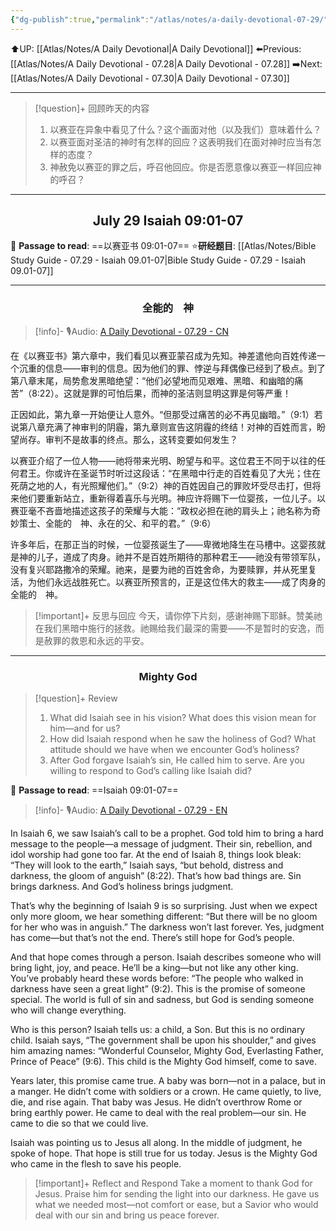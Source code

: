 ```yaml
---
{"dg-publish":true,"permalink":"/atlas/notes/a-daily-devotional-07-29/"}
---
```


 ⬆️UP: [[Atlas/Notes/A Daily Devotional\|A Daily Devotional]]
⬅️Previous: [[Atlas/Notes/A Daily Devotional - 07.28\|A Daily Devotional - 07.28]]
➡️Next: [[Atlas/Notes/A Daily Devotional - 07.30\|A Daily Devotional - 07.30]]

---

> [!question]+ 回顾昨天的内容
> 1. ⁠以赛亚在异象中看见了什么？这个画面对他（以及我们）意味着什么？
> 2. ⁠以赛亚面对圣洁的神时有怎样的回应？这表明我们在面对神时应当有怎样的态度？
> 3. 神赦免以赛亚的罪之后，呼召他回应。你是否愿意像以赛亚一样回应神的呼召？


---
## <center>July 29 Isaiah 09:01-07</center>

📖 **Passage to read**: ==以赛亚书 09:01-07==
⭐**研经题目**: [[Atlas/Notes/Bible Study Guide - 07.29 - Isaiah 09.01-07\|Bible Study Guide - 07.29 - Isaiah 09.01-07]]

---
### <center>全能的　神</center>

> [!info]- 🎙️Audio: [A Daily Devotional - 07.29 - CN]()


在《以赛亚书》第六章中，我们看见以赛亚蒙召成为先知。神差遣他向百姓传递一个沉重的信息——审判的信息。因为他们的罪、悖逆与拜偶像已经到了极点。到了第八章末尾，局势愈发黑暗绝望：“他们必望地而见艰难、黑暗、和幽暗的痛苦”（8:22）。这就是罪的可怕后果，而神的圣洁则显明这罪是何等严重！

正因如此，第九章一开始便让人意外。“但那受过痛苦的必不再见幽暗。”（9:1）若说第八章充满了神审判的阴霾，第九章则宣告这阴霾的终结！对神的百姓而言，盼望尚存。审判不是故事的终点。那么，这转变要如何发生？

以赛亚介绍了一位人物——祂将带来光明、盼望与和平。这位君王不同于以往的任何君王。你或许在圣诞节时听过这段话：“在黑暗中行走的百姓看见了大光；住在死荫之地的人，有光照耀他们。”（9:2）神的百姓因自己的罪败坏受尽击打，但将来他们要重新站立，重新得着喜乐与光明。神应许将赐下一位婴孩，一位儿子。以赛亚毫不吝啬地描述这孩子的荣耀与大能：“政权必担在祂的肩头上；祂名称为奇妙策士、全能的　神、永在的父、和平的君。”（9:6）

许多年后，在那正当的时候，一位婴孩诞生了——卑微地降生在马槽中。这婴孩就是神的儿子，道成了肉身。祂并不是百姓所期待的那种君王——祂没有带领军队，没有复兴耶路撒冷的荣耀。祂来，是要为祂的百姓舍命，为要赎罪，并从死里复活，为他们永远战胜死亡。以赛亚所预言的，正是这位伟大的救主——成了肉身的全能的　神。

> [!important]+ 反思与回应
今天，请你停下片刻，感谢神赐下耶稣。赞美祂在我们黑暗中施行的拯救。祂赐给我们最深的需要——不是暂时的安逸，而是赦罪的救恩和永远的平安。



---
### <center>Mighty God</center>

> [!question]+ Review
> 1. ⁠What did Isaiah see in his vision? What does this vision mean for him—and for us?
> 2. How did Isaiah respond when he saw the holiness of God? What attitude should we have when we encounter God’s holiness?
> 3. ⁠After God forgave Isaiah’s sin, He called him to serve. Are you willing to respond to God’s calling like Isaiah did? 

📖 **Passage to read**: ==Isaiah 09:01-07==

> [!info]- 🎙️Audio: [A Daily Devotional - 07.29 - EN]()  

In Isaiah 6, we saw Isaiah’s call to be a prophet. God told him to bring a hard message to the people—a message of judgment. Their sin, rebellion, and idol worship had gone too far. At the end of Isaiah 8, things look bleak: “They will look to the earth,” Isaiah says, “but behold, distress and darkness, the gloom of anguish” (8:22). That’s how bad things are. Sin brings darkness. And God’s holiness brings judgment.

That’s why the beginning of Isaiah 9 is so surprising. Just when we expect only more gloom, we hear something different: “But there will be no gloom for her who was in anguish.” The darkness won’t last forever. Yes, judgment has come—but that’s not the end. There’s still hope for God’s people.

And that hope comes through a person. Isaiah describes someone who will bring light, joy, and peace. He’ll be a king—but not like any other king. You’ve probably heard these words before: “The people who walked in darkness have seen a great light” (9:2). This is the promise of someone special. The world is full of sin and sadness, but God is sending someone who will change everything.

Who is this person? Isaiah tells us: a child, a Son. But this is no ordinary child. Isaiah says, “The government shall be upon his shoulder,” and gives him amazing names: “Wonderful Counselor, Mighty God, Everlasting Father, Prince of Peace” (9:6). This child is the Mighty God himself, come to save.

Years later, this promise came true. A baby was born—not in a palace, but in a manger. He didn’t come with soldiers or a crown. He came quietly, to live, die, and rise again. That baby was Jesus. He didn’t overthrow Rome or bring earthly power. He came to deal with the real problem—our sin. He came to die so that we could live.

Isaiah was pointing us to Jesus all along. In the middle of judgment, he spoke of hope. That hope is still true for us today. Jesus is the Mighty God who came in the flesh to save his people.

> [!important]+ Reflect and Respond
Take a moment to thank God for Jesus. Praise him for sending the light into our darkness. He gave us what we needed most—not comfort or ease, but a Savior who would deal with our sin and bring us peace forever.








